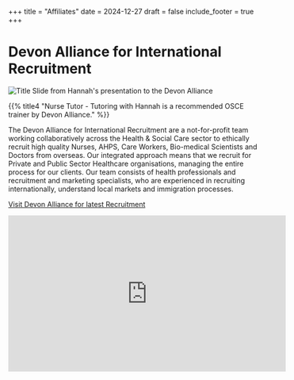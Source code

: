 +++
title = "Affiliates"
date = 2024-12-27
draft = false
include_footer = true
+++
# Devon Alliance for International Recruitment

![Title Slide from Hannah's presentation to the Devon Alliance](/images/devon_alliance.png)

{{% title4 "Nurse Tutor - Tutoring with Hannah is a recommended OSCE trainer by Devon Alliance." %}}

The Devon Alliance for International Recruitment are a not-for-profit team working collaboratively across the Health & Social Care sector to ethically recruit high quality Nurses, AHPS, Care Workers, Bio-medical Scientists and Doctors from overseas. Our integrated approach means that we recruit for Private and Public Sector Healthcare organisations, managing the entire process for our clients. Our team consists of health professionals and recruitment and marketing specialists, who are experienced in recruiting internationally, understand local markets and immigration processes.

[Visit Devon Alliance for latest Recruitment](http://devon-alliance.com/)

<iframe width="560" height="315" src="https://www.youtube.com/embed/pS0vTfpTsFY?si=QJFF7aMCWLXcaj4m" title="YouTube video player" frameborder="0" allow="accelerometer; autoplay; clipboard-write; encrypted-media; gyroscope; picture-in-picture; web-share" referrerpolicy="strict-origin-when-cross-origin" allowfullscreen></iframe>